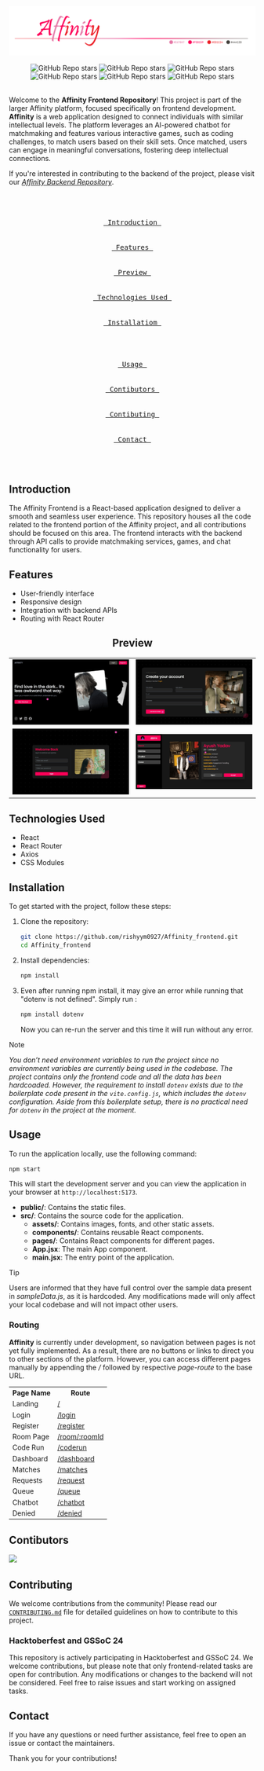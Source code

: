 ![Affinity Frontend](./src/assets/AffinityBanner.png)

<div align="center"><img alt="GitHub Repo stars" src="https://img.shields.io/github/stars/rishyym0927/Affinity_frontend?style=for-the-badge"> <img alt="GitHub Repo stars" src="https://img.shields.io/github/contributors/rishyym0927/Affinity_frontend?style=for-the-badge"> <img alt="GitHub Repo stars" src="https://img.shields.io/github/issues/rishyym0927/Affinity_frontend?style=for-the-badge"> <img alt="GitHub Repo stars" src="https://img.shields.io/github/issues-pr/rishyym0927/Affinity_frontend?style=for-the-badge"> <img alt="GitHub Repo stars" src="https://img.shields.io/github/issues-closed/rishyym0927/Affinity_frontend?style=for-the-badge"> <img alt="GitHub Repo stars" src="https://img.shields.io/github/issues-pr-closed/rishyym0927/Affinity_frontend?style=for-the-badge"></div>

</div>
<br>

Welcome to the **Affinity Frontend Repository**!
This project is part of the larger Affinity platform, focused specifically on frontend development. **Affinity** is a web application designed to connect individuals with similar intellectual levels. The platform leverages an AI-powered chatbot for matchmaking and features various interactive games, such as coding challenges, to match users based on their skill sets. Once matched, users can engage in meaningful conversations, fostering deep intellectual connections.

If you're interested in contributing to the backend of the project, please visit our *[Affinity Backend Repository](https://github.com/Sidharth-Singh10/Affinity-backend)*.


<p align="center"><br><br>
<a href="#introduction"><kbd><br>&emsp;Introduction&emsp;<br><br></kbd></a>&emsp;
<a href="#features"><kbd><br>&emsp;Features&emsp;<br><br></kbd></a>&emsp;
<a href="#preview"><kbd><br>&emsp;Preview&emsp;<br><br></kbd></a>&emsp;
<a href="#technologies-used"><kbd><br>&emsp;Technologies Used&emsp;<br><br></kbd></a>&emsp;
<a href="#installatiom"><kbd><br>&emsp;Installatiom&emsp;<br><br></kbd></a>
<br>
<br>
<a href="#usage"><kbd><br>&emsp;Usage&emsp;<br><br></kbd></a>&emsp;
<a href="#contibutors"><kbd><br>&emsp;Contibutors&emsp;<br><br></kbd></a>&emsp;
<a href="#contibuting"><kbd><br>&emsp;Contibuting&emsp;<br><br></kbd></a>&emsp;
<a href="#contact"><kbd><br>&emsp;Contact&emsp;<br><br></kbd></a><br><br>
</p>

## Introduction

The Affinity Frontend is a React-based application designed to deliver a smooth and seamless user experience. This repository houses all the code related to the frontend portion of the Affinity project, and all contributions should be focused on this area. The frontend interacts with the backend through API calls to provide matchmaking services, games, and chat functionality for users.

## Features

- User-friendly interface
- Responsive design
- Integration with backend APIs
- Routing with React Router


<div align="center"><table><h2 id="preview">Preview</h2><tr><td>
<img src="./src/assets/Preview1.jpg" alt="Landing"></td><td>
<img src="./src/assets/Preview2.jpg" alt="Login"></td></tr><tr><td>
<img src="./src/assets/Preview3.jpg" alt="Register"></td><td>
<img src="./src/assets/Preview4.jpg" alt="Dashboard"></td></tr></table></div>

## Technologies Used

- React
- React Router
- Axios
- CSS Modules

## Installation

To get started with the project, follow these steps:

1. Clone the repository:

    ```bash
    git clone https://github.com/rishyym0927/Affinity_frontend.git
    cd Affinity_frontend
    ```

2. Install dependencies:

    ```bash
    npm install
    ```
3. Even after running npm install, it may give an error while running that "dotenv is not defined".
Simply run :

   ```bash
   npm install dotenv
   ```
   Now you can re-run the server and this time it will run without any error.
   
> [!NOTE]
> *You don’t need environment variables to run the project since no environment variables are currently being used in the codebase. The project contains only the frontend code and all the data has been hardcoaded. However, the requirement to install `dotenv` exists due to the boilerplate code present in the `vite.config.js`, which includes the `dotenv` configuration. Aside from this boilerplate setup, there is no practical need for `dotenv` in the project at the moment.*


## Usage

To run the application locally, use the following command:

```bash
npm start
```

This will start the development server and you can view the application in your browser at `http://localhost:5173`.



- **public/**: Contains the static files.
- **src/**: Contains the source code for the application.
  - **assets/**: Contains images, fonts, and other static assets.
  - **components/**: Contains reusable React components.
  - **pages/**: Contains React components for different pages.
  - **App.jsx**: The main App component.
  - **main.jsx**: The entry point of the application.

> [!TIP]
> Users are informed that they have full control over the sample data present in *sampleData.js*, as it is hardcoded. Any modifications made will only affect your local codebase and will not impact other users.

### Routing

**Affinity** is currently under development, so navigation between pages is not yet fully implemented. As a result, there are no buttons or links to direct you to other sections of the platform. However, you can access different pages manually by appending the */* followed by respective *page-route* to the base URL.

<table align="center">
  <tr>
    <th> Page Name </th>
    <th>Route</th>
  </tr>
  <tr>
    <td>Landing</td>
    <td><a href="./src/pages/Landing.jsx">/</a></td>
  </tr>
  <tr>
    <td>Login</td>
    <td><a href="./src/pages/Login.jsx">/login</a></td>
  </tr>
  <tr>
    <td>Register</td>
    <td><a href="./src/pages/Register.jsx">/register</a></td>
  </tr>
  <tr>
    <td>Room Page</td>
    <td><a href="./src/pages/Room.jsx">/room/:roomId</a></td>
  </tr>
  <tr>
    <td>Code Run</td>
    <td><a href="./src/pages/CodeRun.jsx">/coderun</a></td>
  </tr>
  <tr>
    <td>Dashboard</td>
    <td><a href="./src/pages/Dashboard.jsx">/dashboard</a></td>
  </tr>
  <tr>
    <td>Matches</td>
    <td><a href="./src/pages/Matches.jsx">/matches</a></td>
  </tr>
  <tr>
    <td>Requests</td>
    <td><a href="./src/pages/Requests.jsx">/request</a></td>
  </tr>
  <tr>
    <td>Queue</td>
    <td><a href="./src/pages/Queue.jsx">/queue</a></td>
  </tr>
  <tr>
    <td>Chatbot</td>
    <td><a href="./src/pages/Chatbot.jsx">/chatbot</a></td>
  </tr>
  <tr>
    <td>Denied</td>
    <td><a href="./src/pages/Denied.jsx">/denied</a></td>
  </tr>
</table>


## Contibutors

<a href = "https://github.com/Tanu-N-Prabhu/Python/graphs/contributors">
  <img src = "https://contrib.rocks/image?repo=rishyym0927/Affinity_frontend"/>
</a>

## Contributing

We welcome contributions from the community! Please read our [`CONTRIBUTING.md`](command:_github.copilot.openRelativePath?%5B%7B%22scheme%22%3A%22file%22%2C%22authority%22%3A%22%22%2C%22path%22%3A%22%2Fc%3A%2FUsers%2FLenovo%2FOneDrive%2FDesktop%2FPRACTISE%2Fdfsdfs%2FAffinity_frontend%2FCONTRIBUTING.md%22%2C%22query%22%3A%22%22%2C%22fragment%22%3A%22%22%7D%2C%22e29a7936-4f33-4970-9e7f-3e2939a28627%22%5D "c:\Users\Lenovo\OneDrive\Desktop\PRACTISE\dfsdfs\Affinity_frontend\CONTRIBUTING.md") file for detailed guidelines on how to contribute to this project.

### Hacktoberfest and GSSoC 24

This repository is actively participating in Hacktoberfest and GSSoC 24. We welcome contributions, but please note that only frontend-related tasks are open for contribution. Any modifications or changes to the backend will not be considered. Feel free to raise issues and start working on assigned tasks.


## Contact

If you have any questions or need further assistance, feel free to open an issue or contact the maintainers.

Thank you for your contributions!



